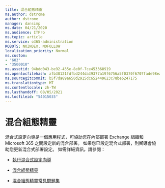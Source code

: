 ```yaml
---
title: 混合組態精靈
ms.author: dstrome
author: dstrome
manager: dansimp
ms.date: 04/21/2020
ms.audience: ITPro
ms.topic: article
ms.service: o365-administration
ROBOTS: NOINDEX, NOFOLLOW
localization_priority: Normal
ms.custom:
- "603"
- "3500010"
ms.assetid: 94bdd043-be92-435e-8e0f-7ce453368919
ms.openlocfilehash: afb38121fdfbd244da39377a19f6756a5f0370f6707fade98eaf53def6981696
ms.sourcegitcommit: b5f7da89a650d2915dc652449623c78be6247175
ms.translationtype: MT
ms.contentlocale: zh-TW
ms.lasthandoff: 08/05/2021
ms.locfileid: "54015035"
---
```

# <a name="hybrid-configuration-wizard"></a>混合組態精靈

混合式設定向導是一個應用程式，可協助您在內部部署 Exchange 組織和 Microsoft 365 之間設定新的混合部署。 如果您已設定混合式部署，則嚮導會協助您更新混合式部署設定。 如需詳細資訊，請參閱：
  
- [執行混合式設定向導](https://technet.microsoft.com/library/mt595788%28v=exchg.150%29.aspx)

- [混合組態精靈](https://technet.microsoft.com/library/hh529921%28v=exchg.150%29.aspx)

- [混合組態精靈常見問題集](https://technet.microsoft.com/library/mt488940%28v=exchg.150%29.aspx)
